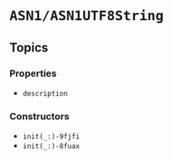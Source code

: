 # ``ASN1/ASN1UTF8String``

## Topics

### Properties

- ``description``

### Constructors

- ``init(_:)-9fjfi``
- ``init(_:)-8fuax``

